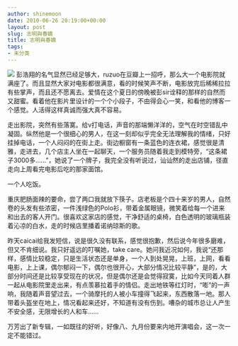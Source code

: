 ```yaml
---
author: shinemoon
date: 2010-06-26 20:19:00+00:00
layout: post
slug: 志明與春嬌
title: 志明與春嬌
tags:
- 未分类
---
```


![](http://t.douban.com/lpic/s4105667.jpg) 彭浩翔的名气显然已经足够大，ruzuo在豆瓣上一招呼，那么大一个电影院就满座了。而且显然大家对电影都很满意，看的时候笑声不断，电影放完后稀稀拉拉有些掌声，而且还不愿离去。爱情在这个夏日的傍晚被彭sir诠释的那样的自然而又甜蜜。看着他在影片里设计的一个个小段子，不由得会心一笑，和看他的博客一个感觉。人活得这样真诚而强大真不容易。  
  
走出影院，突然有些落寞。给v打电话，声音的那端懒洋洋的，空气在时空错乱中凝固。纵然他是一个很细心的男人，在这一刻却似乎完全无法理解我的情绪，只好挂掉电话，一个人闷闷的在街上走。街边橱窗有一条蓝色的连衣裙，感觉很是清雅，走进去，几个店主人坐在一起聊天，一个服务员随着我走到模特旁，“这条裙子3000多……”，她说了一个牌子，我完全没有听说过，讪讪然的走出店铺，径直走向上周看完电影后吃的那家面馆。  
  
一个人吃饭。  
  
重庆肥肠面辣的要命，尝了两口我就放下筷子。店老板是个四十来岁的男人，自然卷的头发有些浓密，一件浅绿色的Polo衫，带着金属眼镜，微笑着给每一个进来和出去的客人开门。很喜欢这家店的感觉，干净舒适的桌椅，白色透明的玻璃瓶装着沁凉的白水，走的时候店里播着诺纳琼斯的歌。  
  
昨天caicai给我发短信，说是很久没有联系，感觉很抱歉，然后说今年很多磨难，但又不肯细说。我只好遥远的叮嘱她，take care。她问我近况如何，我说“还那样，感情比较稳定，只是生活状态还是单身，一个人到处晃晃，上班，上网，看看电影，上上课，偶尔郁闷一下，偶尔也很开心，大部分情况比较平静”，是的，大部分时间还是比较享受现在的状况，但是偶尔还是会觉得寂寞，比如今天同着人群一起从电影院里走出来，有点羡慕拉着手的情侣。走出地铁等红灯时，“嘭”的一声响，我随着声音望过去，一个骑摩托的人被小车撞得飞起来，东西散落一地。那人带着头盔坐在地上，情况看起来还好，不知道有没有伤到。嘈杂的城市总让人产生不安全感，无限增长的人和车……  
  
万芳出了新专辑，一如既往的好听，好像八、九月份要来内地开演唱会，这一次一定不能错过。
